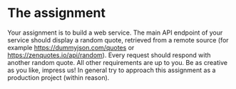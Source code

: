 # The assignment

Your assignment is to build a web service. The main API endpoint of your service should
display a random quote, retrieved from a remote source (for example
https://dummyjson.com/quotes or https://zenquotes.io/api/random). Every request should
respond with another random quote. All other requirements are up to you. Be as creative as
you like, impress us! In general try to approach this assignment as a production project
(within reason).
